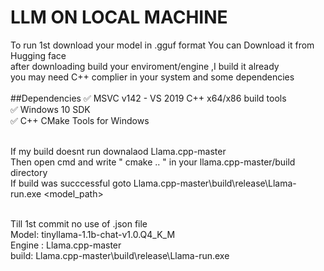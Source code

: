 # LLM ON LOCAL MACHINE 
To run 1st download your model in .gguf format You can Download it from Hugging face </br>
after downloading build your enviroment/engine ,I build it already</br>
you may need C++ complier in your system and some dependencies</br></br>
##Dependencies
✅ MSVC v142 - VS 2019 C++ x64/x86 build tools</br>
✅ Windows 10 SDK </br>
✅ C++ CMake Tools for Windows </br></br>

If my build doesnt run downalaod Llama.cpp-master</br>
Then open cmd and write " cmake .. " in your llama.cpp-master/build directory</br>
If build was succcessful goto Llama.cpp-master\build\release\Llama-run.exe <model_path> <prompt></br></br>

Till 1st commit no use of .json file </br>
Model: tinyllama-1.1b-chat-v1.0.Q4_K_M </br>
Engine : Llama.cpp-master </br>
build: Llama.cpp-master\build\release\Llama-run.exe </br>
